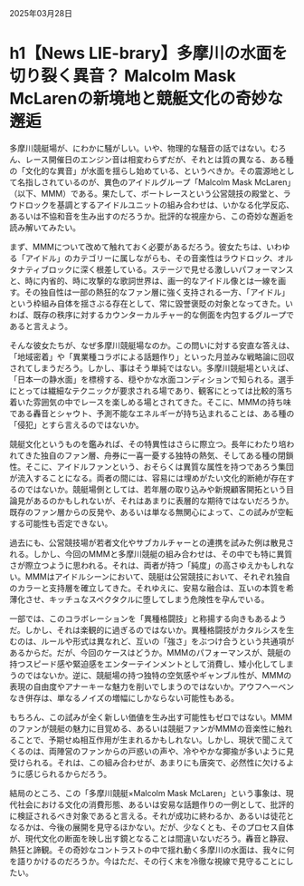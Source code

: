 2025年03月28日

# h1【News LIE-brary】多摩川の水面を切り裂く異音？ Malcolm Mask McLarenの新境地と競艇文化の奇妙な邂逅

多摩川競艇場が、にわかに騒がしい。いや、物理的な騒音の話ではない。むろん、レース開催日のエンジン音は相変わらずだが、それとは質の異なる、ある種の「文化的な異音」が水面を揺らし始めている、というべきか。その震源地として名指しされているのが、異色のアイドルグループ「Malcolm Mask McLaren」（以下、MMM）である。果たして、ボートレースという公営競技の殿堂と、ラウドロックを基調とするアイドルユニットの組み合わせは、いかなる化学反応、あるいは不協和音を生み出すのだろうか。批評的な視座から、この奇妙な邂逅を読み解いてみたい。

まず、MMMについて改めて触れておく必要があるだろう。彼女たちは、いわゆる「アイドル」のカテゴリーに属しながらも、その音楽性はラウドロック、オルタナティブロックに深く根差している。ステージで見せる激しいパフォーマンスと、時に内省的、時に攻撃的な歌詞世界は、画一的なアイドル像とは一線を画す。その独自性は一部の熱狂的なファン層に強く支持される一方、「アイドル」という枠組み自体を揺さぶる存在として、常に毀誉褒貶の対象となってきた。いわば、既存の秩序に対するカウンターカルチャー的な側面を内包するグループであると言えよう。

そんな彼女たちが、なぜ多摩川競艇場なのか。この問いに対する安直な答えは、「地域密着」や「異業種コラボによる話題作り」といった月並みな戦略論に回収されてしまうだろう。しかし、事はそう単純ではない。多摩川競艇場といえば、「日本一の静水面」を標榜する、穏やかな水面コンディションで知られる。選手にとっては繊細なテクニックが要求される場であり、観客にとっては比較的落ち着いた雰囲気の中でレースを楽しめる場とされてきた。そこに、MMMの持ち味である轟音とシャウト、予測不能なエネルギーが持ち込まれることは、ある種の「侵犯」とすら言えるのではないか。

競艇文化というものを鑑みれば、その特異性はさらに際立つ。長年にわたり培われてきた独自のファン層、舟券に一喜一憂する独特の熱気、そしてある種の閉鎖性。そこに、アイドルファンという、おそらくは異質な属性を持つであろう集団が流入することになる。両者の間には、容易には埋めがたい文化的断絶が存在するのではないか。競艇場側としては、若年層の取り込みや新規顧客開拓という目論見があるのかもしれないが、それはあまりに表層的な期待ではないだろうか。既存のファン層からの反発や、あるいは単なる無関心によって、この試みが空転する可能性も否定できない。

過去にも、公営競技場が若者文化やサブカルチャーとの連携を試みた例は散見される。しかし、今回のMMMと多摩川競艇の組み合わせは、その中でも特に異質さが際立つように思われる。それは、両者が持つ「純度」の高さゆえかもしれない。MMMはアイドルシーンにおいて、競艇は公営競技において、それぞれ独自のカラーと支持層を確立してきた。それゆえに、安易な融合は、互いの本質を希薄化させ、キッチュなスペクタクルに堕してしまう危険性を孕んでいる。

一部では、このコラボレーションを「異種格闘技」と称揚する向きもあるようだ。しかし、それは楽観的に過ぎるのではないか。異種格闘技がカタルシスを生むのは、ルールや形式は異なれど、互いの「強さ」をぶつけ合うという共通項があるからだ。だが、今回のケースはどうか。MMMのパフォーマンスが、競艇の持つスピード感や緊迫感をエンターテインメントとして消費し、矮小化してしまうのではないか。逆に、競艇場の持つ独特の空気感やギャンブル性が、MMMの表現の自由度やアナーキーな魅力を削いでしまうのではないか。アウフヘーベンなき併存は、単なるノイズの増幅にしかならない可能性もある。

もちろん、この試みが全く新しい価値を生み出す可能性もゼロではない。MMMのファンが競艇の魅力に目覚める、あるいは競艇ファンがMMMの音楽性に触れることで、予期せぬ相互作用が生まれるかもしれない。しかし、現状で聞こえてくるのは、両陣営のファンからの戸惑いの声や、冷ややかな揶揄が多いように見受けられる。それは、この組み合わせが、あまりにも唐突で、必然性に欠けるように感じられるからだろう。

結局のところ、この「多摩川競艇×Malcolm Mask McLaren」という事象は、現代社会における文化の消費形態、あるいは安易な話題作りの一例として、批評的に検証されるべき対象であると言える。それが成功に終わるか、あるいは徒花となるかは、今後の展開を見守るほかない。だが、少なくとも、そのプロセス自体が、現代文化の断面を映し出す鏡となることは間違いないだろう。轟音と静寂、熱狂と諦観。その奇妙なコントラストの中で揺れ動く多摩川の水面は、我々に何を語りかけるのだろうか。今はただ、その行く末を冷徹な視線で見守ることにしたい。